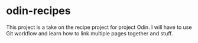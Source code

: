 # odin-recipes
This project is a take on the recipe project for project Odin. I will have to use Git workflow and learn how to link multiple pages together and stuff.  